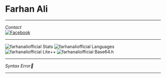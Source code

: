 # Farhan Ali
___
_Contact_<br>
[![Facebook](https://img.shields.io/badge/Facebook-Farhan%20Ali-blue?style=flat-square&logo=facebook)](https://www.facebook.com/farhan.ali.0001)
___
![farhanaliofficial Stats](https://github-readme-stats.vercel.app/api?username=farhanaliofficial&show_icons=true&theme=dracula)
![farhanaliofficial Languages](https://github-readme-stats.vercel.app/api/top-langs/?username=farhanaliofficial&theme=dracula)
![farhanaliofficial Lite++](https://github-readme-stats.vercel.app/api/pin/?username=farhanaliofficial&repo=Lite&show_owner=true&theme=dracula)
![farhanaliofficial Base64.h](https://github-readme-stats.vercel.app/api/pin/?username=farhanaliofficial&repo=Base64.h&show_owner=true&theme=dracula)
___
_*Syntax Error*🤧_
___
